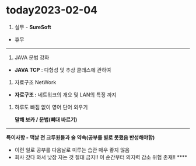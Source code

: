 # today2023-02-04 
1. 실무 - **SureSoft**

- 휴무
****
1. JAVA 문법 강화

 - **JAVA TCP** : 다형성 및 추상 클래스에 관하여

1. 자료구조 NetWork

 - **자료구조 :** 네트워크의 개요 및 LAN의 특징 까지

1.  하루도 빠짐 없이 영어 단어 외우기
    
     **말해 보카 / 문법(뼈대 바르기)**
    

---

**특이사항 - 맥날 전 크루원들과 술 약속(공부를 별로 못했음 반성해야함)**

- 이런 일로 공부를 다음날로 미루는 습관 매우 좋지 않음
- 회사 갔다 와서 낮잠 자는 것 절대 금지!! 이 순간부터 의지력 감소 위험 존재!! ****
